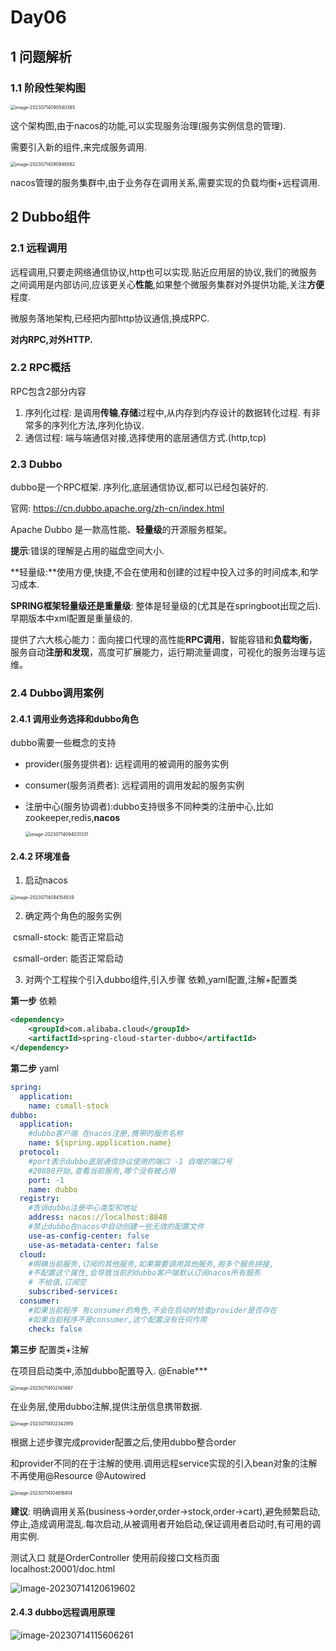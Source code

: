 # Day06

## 1 问题解析

### 1.1 阶段性架构图

<img src="assets/image-20230714090540385.png" alt="image-20230714090540385" style="zoom:50%;" />

这个架构图,由于nacos的功能,可以实现服务治理(服务实例信息的管理).

需要引入新的组件,来完成服务调用.

<img src="assets/image-20230714090846562.png" alt="image-20230714090846562" style="zoom:50%;" />

nacos管理的服务集群中,由于业务存在调用关系,需要实现的负载均衡+远程调用.

## 2 Dubbo组件

### 2.1 远程调用

远程调用,只要走网络通信协议,http也可以实现.贴近应用层的协议,我们的微服务之间调用是内部访问,应该更关心**性能**,如果整个微服务集群对外提供功能,关注**方便**程度.

微服务落地架构,已经把内部http协议通信,换成RPC.

**对内RPC,对外HTTP.**

### 2.2 RPC概括

RPC包含2部分内容

1. 序列化过程: 是调用**传输**,**存储**过程中,从内存到内存设计的数据转化过程. 有非常多的序列化方法,序列化协议.
2. 通信过程: 端与端通信对接,选择使用的底层通信方式.(http,tcp)

### 2.3 Dubbo

dubbo是一个RPC框架. 序列化,底层通信协议,都可以已经包装好的.

官网: https://cn.dubbo.apache.org/zh-cn/index.html

Apache Dubbo 是一款高性能、**轻量级**的开源服务框架。

**提示**:错误的理解是占用的磁盘空间大小.

**轻量级:**使用方便,快捷,不会在使用和创建的过程中投入过多的时间成本,和学习成本.

**SPRING框架轻量级还是重量级**: 整体是轻量级的(尤其是在springboot出现之后).早期版本中xml配置是重量级的.

提供了六大核心能力：面向接口代理的高性能**RPC调用**，智能容错和**负载均衡**，服务自动**注册和发现**，高度可扩展能力，运行期流量调度，可视化的服务治理与运维。

### 2.4 Dubbo调用案例

#### 2.4.1 调用业务选择和dubbo角色

dubbo需要一些概念的支持

- provider(服务提供者): 远程调用的被调用的服务实例
- consumer(服务消费者): 远程调用的调用发起的服务实例
- 注册中心(服务协调者):dubbo支持很多不同种类的注册中心,比如zookeeper,redis,**nacos**

  <img src="assets/image-20230714094031331.png" alt="image-20230714094031331" style="zoom:50%;" />

#### 2.4.2 环境准备

1. 启动nacos

<img src="assets/image-20230714094154539.png" alt="image-20230714094154539" style="zoom:50%;" />

2. 确定两个角色的服务实例

​	csmall-stock: 能否正常启动

​	csmall-order: 能否正常启动

3. 对两个工程挨个引入dubbo组件,引入步骤 依赖,yaml配置,注解+配置类

**第一步** 依赖

```xml
<dependency>
    <groupId>com.alibaba.cloud</groupId>
    <artifactId>spring-cloud-starter-dubbo</artifactId>
</dependency>
```

**第二步** yaml

```yaml
spring:
  application:
    name: csmall-stock
dubbo:
  application:
    #dubbo客户端 在nacos注册,携带的服务名称
    name: ${spring.application.name}
  protocol:
    #port表示dubbo底层通信协议使用的端口 -1 自增的端口号
    #20880开始,查看当前服务,哪个没有被占用
    port: -1
    name: dubbo
  registry:
    #告诉dubbo注册中心类型和地址
    address: nacos://localhost:8848
    #禁止dubbo在nacos中自动创建一些无效的配置文件
    use-as-config-center: false
    use-as-metadata-center: false
  cloud:
    #明确当前服务,订阅的其他服务,如果需要调用其他服务,用多个服务拼接,
    #不配置这个属性,会导致当前的dubbo客户端默认订阅nacos所有服务
    # 不给值,订阅空
    subscribed-services: 
  consumer:
    #如果当前程序 有consumer的角色,不会在启动时检查provider是否存在
    #如果当前程序不是consumer,这个配置没有任何作用
    check: false
```

**第三步** 配置类+注解

在项目启动类中,添加dubbo配置导入. @Enable***

<img src="assets/image-20230714102143867.png" alt="image-20230714102143867" style="zoom:50%;" />

在业务层,使用dubbo注解,提供注册信息携带数据.

<img src="assets/image-20230714102342919.png" alt="image-20230714102342919" style="zoom:50%;" />

根据上述步骤完成provider配置之后,使用dubbo整合order

和provider不同的在于注解的使用.调用远程service实现的引入bean对象的注解不再使用@Resource @Autowired

<img src="assets/image-20230714104616814.png" alt="image-20230714104616814" style="zoom:50%;" />

**建议**: 明确调用关系(business->order,order->stock,order->cart),避免频繁启动,停止,造成调用混乱.每次启动,从被调用者开始启动,保证调用者启动时,有可用的调用实例.

测试入口 就是OrderController 使用前段接口文档页面 localhost:20001/doc.html

![image-20230714120619602](assets/image-20230714120619602.png)



#### 2.4.3 dubbo远程调用原理



![image-20230714115606261](assets/image-20230714115606261.png)

